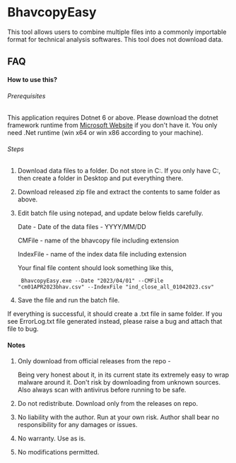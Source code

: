 # BhavcopyEasy
This tool allows users to combine multiple files into a commonly importable format for technical analysis softwares.
This tool does not download data.
 
## FAQ  

#### How to use this?

###### Prerequisites
This application requires Dotnet 6 or above. Please download the dotnet framework runtime from [Microsoft Website](https://dotnet.microsoft.com/en-us/download/dotnet/6.0) if you don't have it.
You only need .Net runtime (win x64 or win x86 according to your machine).

###### Steps
1. Download data files to a folder. Do not store in C:. If you only have C:, then create a folder in Desktop and put everything there.
2. Download released zip file and extract the contents to same folder as above.
3. Edit batch file using notepad, and update below fields carefully.

    Date - Date of the data files - YYYY/MM/DD

    CMFile - name of the bhavcopy file including extension

    IndexFile - name of the index data file including extension

    Your final file content should look something like this,

        BhavcopyEasy.exe --Date "2023/04/01" --CMFile "cm01APR2023bhav.csv" --IndexFile "ind_close_all_01042023.csv"

4. Save the file and run the batch file.

If everything is successful, it should create a .txt file in same folder.
If you see ErrorLog.txt file generated instead, please raise a bug and attach that file to bug.

#### Notes
1. Only download from official releases from the repo -

    Being very honest about it, in its current state its extremely easy to wrap malware around it. Don't risk by downloading from unknown sources. Also always scan with antivirus before running to be safe.
2. Do not redistribute. Download only from the releases on repo.
3. No liability with the author. Run at your own risk. Author shall bear no responsibility for any damages or issues.
4. No warranty. Use as is.
5. No modifications permitted.